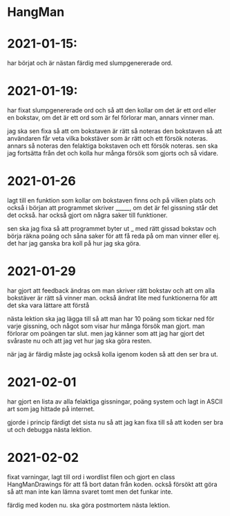 # HangMan
# 2021-01-15: 
har börjat och är nästan färdig med slumpgenererade ord.
# 2021-01-19:
har fixat slumpgenererade ord och så att den kollar om det är ett ord
eller en bokstav, om det är ett ord som är fel förlorar man, annars vinner man.

jag ska sen fixa så att om bokstaven är rätt så noteras den bokstaven så att användaren
får veta vilka bokstäver som är rätt och ett försök noteras. annars så noteras den felaktiga bokstaven
och ett försök noteras. sen ska jag fortsätta från det och kolla hur många försök som gjorts och så vidare.
# 2021-01-26
lagt till en funktion som kollar om bokstaven finns och på vilken plats och också i 
början att programmet skriver _____, om det är fel gissning står det det också. 
har också gjort om några saker till funktioner. 

sen ska jag fixa så att programmet byter ut _ med rätt 
gissad bokstav och börja räkna poäng och såna saker för att få reda på om man vinner eller ej.
det har jag ganska bra koll på hur jag ska göra.
# 2021-01-29
har gjort att feedback ändras om man skriver rätt bokstav och att om alla bokstäver 
är rätt så vinner man. också ändrat lite med funktionerna för att det ska vara lättare 
att förstå

nästa lektion ska jag lägga till så att man har 10 poäng som tickar ned för varje gissning, 
och något som visar hur många försök man gjort. man förlorar om poängen tar slut. men jag 
känner som att jag har gjort det svåraste nu och att jag vet hur jag ska göra resten.

när jag är färdig måste jag också kolla igenom koden så att den ser bra ut.
# 2021-02-01
har gjort en lista av alla felaktiga gissningar, poäng system och lagt in ASCII art som jag hittade på internet.

gjorde i princip färdigt det sista nu så att jag kan fixa till så att koden ser bra ut och debugga nästa lektion.
# 2021-02-02
fixat varningar, lagt till ord i wordlist filen och gjort en class HangManDrawings för att få bort datan från koden. också försökt att göra så att man inte kan lämna svaret tomt men det funkar inte.

färdig med koden nu. ska göra postmortem nästa lektion.
